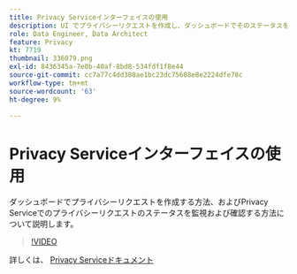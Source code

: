 ```yaml
---
title: Privacy Serviceインターフェイスの使用
description: UI でプライバシーリクエストを作成し、ダッシュボードでそのステータスを監視または確認する方法について説明します。
role: Data Engineer, Data Architect
feature: Privacy
kt: 7719
thumbnail: 336079.png
exl-id: 8436345a-7e0b-40af-8bd8-534fdf1f8e44
source-git-commit: cc7a77c4dd380ae1bc23dc75608e8e2224dfe78c
workflow-type: tm+mt
source-wordcount: '63'
ht-degree: 9%

---
```



# Privacy Serviceインターフェイスの使用

ダッシュボードでプライバシーリクエストを作成する方法、およびPrivacy Serviceでのプライバシーリクエストのステータスを監視および確認する方法について説明します。

>[!VIDEO](https://video.tv.adobe.com/v/336079?quality=12&learn=on)

詳しくは、 [Privacy Serviceドキュメント](https://experienceleague.adobe.com/docs/experience-platform/privacy/home.html?lang=ja)
